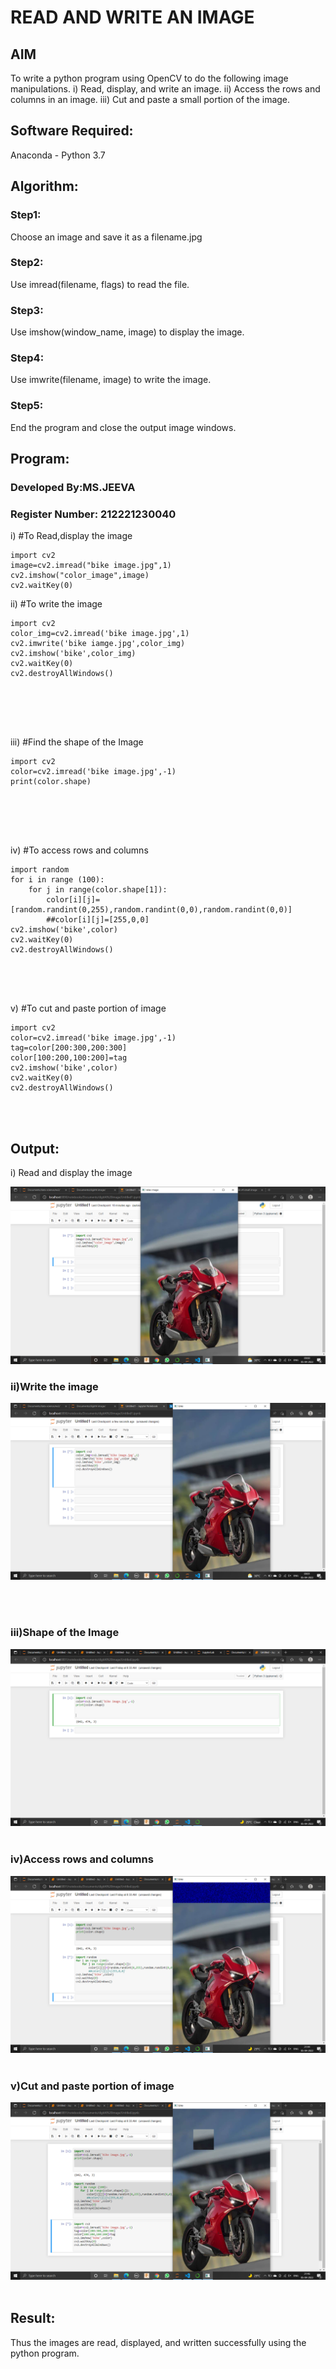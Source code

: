 # READ AND WRITE AN IMAGE
## AIM
To write a python program using OpenCV to do the following image manipulations.
i) Read, display, and write an image.
ii) Access the rows and columns in an image.
iii) Cut and paste a small portion of the image.

## Software Required:
Anaconda - Python 3.7
## Algorithm:
### Step1:
Choose an image and save it as a filename.jpg
### Step2:
Use imread(filename, flags) to read the file.
### Step3:
Use imshow(window_name, image) to display the image.
### Step4:
Use imwrite(filename, image) to write the image.
### Step5:
End the program and close the output image windows.
## Program:
### Developed By:MS.JEEVA
### Register Number: 212221230040
i) #To Read,display the image
```
import cv2
image=cv2.imread("bike image.jpg",1)
cv2.imshow("color_image",image)
cv2.waitKey(0)

```
ii) #To write the image
```
import cv2
color_img=cv2.imread('bike image.jpg',1)
cv2.imwrite('bike iamge.jpg',color_img)
cv2.imshow('bike',color_img)
cv2.waitKey(0)
cv2.destroyAllWindows()






```
iii) #Find the shape of the Image
```
import cv2
color=cv2.imread('bike image.jpg',-1)
print(color.shape)






```
iv) #To access rows and columns

```
import random
for i in range (100):
    for j in range(color.shape[1]):
        color[i][j]=[random.randint(0,255),random.randint(0,0),random.randint(0,0)]
        ##color[i][j]=[255,0,0]
cv2.imshow('bike',color)
cv2.waitKey(0)
cv2.destroyAllWindows()





```
v) #To cut and paste portion of image
```
import cv2
color=cv2.imread('bike image.jpg',-1)
tag=color[200:300,200:300]
color[100:200,100:200]=tag
cv2.imshow('bike',color)
cv2.waitKey(0)
cv2.destroyAllWindows()




```

## Output:

 i) Read and display the image

 ![](./out1.png)



### ii)Write the image
![](./out2.png)

<br>
<br>

### iii)Shape of the Image

![](./out3.png)
<br>
<br>

### iv)Access rows and columns

![](./out4.png)
<br>
<br>

### v)Cut and paste portion of image
![](./out5.png)
<br>
<br>

## Result:
Thus the images are read, displayed, and written successfully using the python program.


